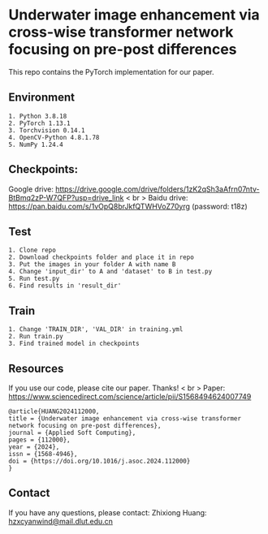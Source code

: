# Underwater image enhancement via cross-wise transformer network focusing on pre-post differences

This repo contains the PyTorch implementation for our paper.

## Environment
```
1. Python 3.8.18
2. PyTorch 1.13.1
3. Torchvision 0.14.1
4. OpenCV-Python 4.8.1.78
5. NumPy 1.24.4
```
## Checkpoints:
Google drive: https://drive.google.com/drive/folders/1zK2qSh3aAfrn07ntv-BtBmq2zP-W7QFP?usp=drive_link < br >
Baidu drive: https://pan.baidu.com/s/1vOpQ8brJkfQTWHVoZ70yrg (password: t18z)

## Test
```
1. Clone repo
2. Download checkpoints folder and place it in repo
3. Put the images in your folder A with name B
4. Change 'input_dir' to A and 'dataset' to B in test.py
5. Run test.py
6. Find results in 'result_dir'
```

## Train
```
1. Change 'TRAIN_DIR', 'VAL_DIR' in training.yml
2. Run train.py
3. Find trained model in checkpoints
```

## Resources
If you use our code, please cite our paper. Thanks! < br >
Paper: https://www.sciencedirect.com/science/article/pii/S1568494624007749
```
@article{HUANG2024112000,
title = {Underwater image enhancement via cross-wise transformer network focusing on pre-post differences},
journal = {Applied Soft Computing},
pages = {112000},
year = {2024},
issn = {1568-4946},
doi = {https://doi.org/10.1016/j.asoc.2024.112000}
}
```

## Contact
If you have any questions, please contact: Zhixiong Huang: hzxcyanwind@mail.dlut.edu.cn

